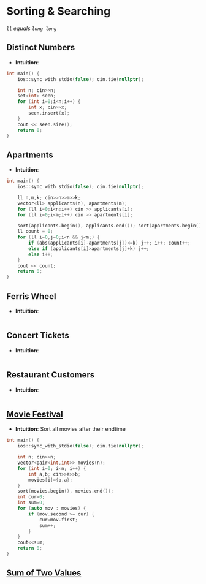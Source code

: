 # Sorting & Searching

*`ll` equals `long long`*

## Distinct Numbers
- **Intuition**: 
```cpp
int main() {
    ios::sync_with_stdio(false); cin.tie(nullptr);

    int n; cin>>n;
    set<int> seen;
    for (int i=0;i<n;i++) {
        int x; cin>>x;
        seen.insert(x);
    }
    cout << seen.size();
    return 0;
}
```

## Apartments
- **Intuition**: 
```cpp
int main() {
    ios::sync_with_stdio(false); cin.tie(nullptr);

    ll n,m,k; cin>>n>>m>>k;
    vector<ll> applicants(n), apartments(m);
    for (ll i=0;i<n;i++) cin >> applicants[i];
    for (ll i=0;i<m;i++) cin >> apartments[i];

    sort(applicants.begin(), applicants.end()); sort(apartments.begin(), apartments.end());
    ll count = 0;
    for (ll i=0,j=0;i<n && j<m;) {
        if (abs(applicants[i]-apartments[j])<=k) j++; i++; count++;
        else if (applicants[i]>apartments[j]+k) j++;
        else i++;
    }
    cout << count;
    return 0;
}
```

## Ferris Wheel
- **Intuition**: 
```cpp

```

## Concert Tickets
- **Intuition**: 
```cpp

```

## Restaurant Customers
- **Intuition**: 
```cpp

```

## [Movie Festival](https://cses.fi/problemset/task/1629)
- **Intuition**: Sort all movies after their endtime
```cpp
int main() {
    ios::sync_with_stdio(false); cin.tie(nullptr);

    int n; cin>>n;
    vector<pair<int,int>> movies(n);
    for (int i=0; i<n; i++) {
        int a,b; cin>>a>>b;
        movies[i]={b,a};
    }
    sort(movies.begin(), movies.end());
    int cur=0;
    int sum=0;
    for (auto mov : movies) {
        if (mov.second >= cur) {
            cur=mov.first;
            sum++;
        }
    } 
    cout<<sum;
    return 0;
}
```

## [Sum of Two Values](https://cses.fi/problemset/task/1640)
